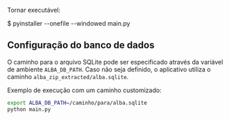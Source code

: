 Tornar executável:

$ pyinstaller --onefile --windowed main.py

## Configuração do banco de dados

O caminho para o arquivo SQLite pode ser especificado através da variável de
ambiente `ALBA_DB_PATH`. Caso não seja definido, o aplicativo utiliza o caminho
`alba_zip_extracted/alba.sqlite`.

Exemplo de execução com um caminho customizado:

```bash
export ALBA_DB_PATH=/caminho/para/alba.sqlite
python main.py
```
